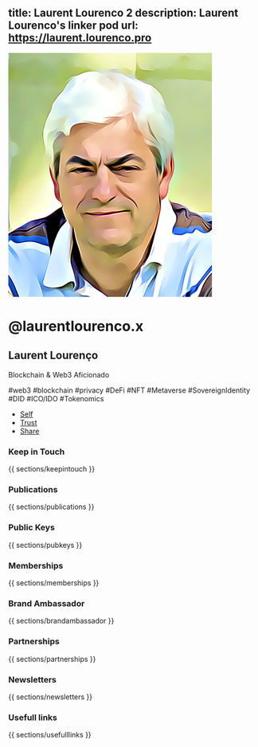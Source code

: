 title: Laurent Lourenco 2
description: Laurent Lourenco's linker pod
url: https://laurent.lourenco.pro
---
<div class="px-3 py-3 py-sm-5 text-center">
    <img class="d-block mx-auto mb-4 img-fluid shadow avatar" src="/img/llcartoon1.png" alt="avatar">
    <div class="text-nowrap overflow-hidden">
        <h1 class="fw-bold">@laurentlourenco.x</h1>
        <h2 class="overflow-hidden">Laurent Lourenço</h2>
    </div>
    <div class="container mx-auto">
        <p class="overflow-hidden lead">Blockchain & Web3 Aficionado</p>
        <div>
            <span class="badge rounded-pill border border-dark bg-white text-dark">#web3</span>
            <span class="badge rounded-pill border border-dark bg-white text-dark">#blockchain</span>
            <span class="badge rounded-pill border border-dark bg-white text-dark">#privacy</span>
            <span class="badge rounded-pill border border-dark bg-white text-dark">#DeFi</span>
            <span class="badge rounded-pill border border-dark bg-white text-dark">#NFT</span>
            <span class="badge rounded-pill border border-dark bg-white text-dark">#Metaverse</span>
            <span class="badge rounded-pill border border-dark bg-white text-dark">#SovereignIdentity</span>
            <span class="badge rounded-pill border border-dark bg-white text-dark">#DID</span>
            <span class="badge rounded-pill border border-dark bg-white text-dark">#ICO/IDO</span>
            <span class="badge rounded-pill border border-dark bg-white text-dark">#Tokenomics</span>
        </div>
    </div>
</div>
<!--tabs-->
<ul class="nav nav-tabs justify-content-center" id="mytabs" role="tablist">
<li class="nav-item" role="presentation">
    <a class="nav-link active" id="mytabs-tab1" data-bs-toggle="tab" href="#pane-self" aria-selected="true" aria-controls="mytabs-tab-self" role="tab">Self</a>
</li>
<li class="nav-item" role="presentation">
    <a class="nav-link" id="mytabs-tab2" data-bs-toggle="tab" href="#pane-trust" aria-selected="false" aria-controls="mytabs-tab-trust" role="tab">Trust</a>
</li>
<li class="nav-item" role="presentation">
    <a class="nav-link" id="mytabs-tab3" data-bs-toggle="tab" href="#pane-share" aria-selected="false" aria-controls="mytabs-tab-share" role="tab">Share</a>
</li>
</ul>
<!--tabs-content-->
<div class="tab-content mt-3" id="mytabs-content">
<div class="tab-pane fade show active" id="pane-self" role="tabpanel" aria-labelledby="mytabs-tab1">
<!--keepintouch-->
<div class="container bg-light text-dark px-0">
<h3 class="fw-light px-1 py-0 text-center">Keep in Touch</h3>
{{ sections/keepintouch }}
</div>
<!--publications-->
<div class="container bg-light text-dark px-0">
<h3 class="fw-light px-1 py-0 text-center">Publications</h3>
{{ sections/publications }}
</div>
<!--keys-->
<div class="container bg-light text-dark px-0">
<h3 class="fw-light px-1 py-0 text-center" >Public Keys</h3>
{{ sections/pubkeys }}
</div>
</div>
<!--trust-->
<div class="tab-pane fade" id="pane-trust" role="tabpanel" aria-labelledby="mytabs-tab2">
<!--membership-->
<div class="container bg-light text-dark px-0">
<h3 class="fw-light px-1 py-0 text-center">Memberships</h3>
{{ sections/memberships }}
</div>
<!--brandambassador-->
<div class="container bg-light text-dark px-0">
<h3 class="fw-light px-1 py-0 text-center">Brand Ambassador</h3>
{{ sections/brandambassador }}
</div>
<!--partnerships-->
<div class="container bg-light text-dark px-0">
<h3 class="fw-light px-1 py-0 text-center">Partnerships</h3>
{{ sections/partnerships }}
</div>
</div>
<!--share-->
<div class="tab-pane fade" id="pane-share" role="tabpanel" aria-labelledby="mytabs-tab3">
<!--newsletters-->
<div class="container bg-light text-dark px-0">
<h3 class="fw-light px-1 py-0 text-center">Newsletters</h3>
{{ sections/newsletters }}
</div>
<!--Usefull links-->
<div class="container bg-light text-dark px-0">
<h3 class="fw-light px-1 py-0 text-center">Usefull links</h3>
{{ sections/usefulllinks }}
</div>
</div>
</div>